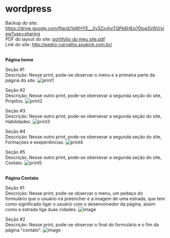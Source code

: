 # wordpress

Backup do site: https://drive.google.com/file/d/1sWHYE__2y3ZxvhvTQPk6HEq70loeSV8V/view?usp=sharing
<br>PDF do layout do site: [portifolio do meu site.pdf](https://github.com/pedromoraes0106/wordpress/files/8366911/portifolio.do.meu.site.pdf)
<br>Link do site: http://pedro-carvalho.soukick.com.br/


<br><b>Página home</b><br>

Seção #1<br>
Descrição: Nesse print, pode-se observar o menu e a primeira parte da página do site.
![print1](https://user-images.githubusercontent.com/92893016/157142961-4052aa1c-3ba2-4d78-a007-6adb5f0c225e.jpg)

Seção #2<br>
Descrição: Nesse outro print, pode-se obersevar a segunda seção do site, Projetos.
![print2](https://user-images.githubusercontent.com/92893016/157142974-a7f47c26-91b3-4ff1-aaef-9e671d8c830a.jpg)

Seção #3<br>
Descrição: Nesse outro print, pode-se obersevar a segunda seção do site, Habilidades.
![print3](https://user-images.githubusercontent.com/92893016/157142986-5ecd0a46-fb45-4c73-a904-bb54e5158bfd.jpg)

Seção #4<br>
Descrição: Nesse outro print, pode-se obersevar a segunda seção do site, Formações e exeperiências.
![print4](https://user-images.githubusercontent.com/92893016/157142993-971304eb-839b-4427-aaa8-d0b223244ffe.jpg)

Seção #5<br>
Descrição: Nesse outro print, pode-se obersevar a segunda seção do site, Contato.
![print5](https://user-images.githubusercontent.com/92893016/157143001-895b2835-67ce-4041-94f3-c568586720da.jpg)


<br><b>Página Contato</b><br>

Seção #1<br>
Descrição: Nesse print, pode-se observar o menu, um pedaço do formulário que o usuário irá preencher e a imagem de uma estrada, que tem como significado ligar o usuário com o desenvolvedor da página, assim como a estrada liga duas cidades.
![image](https://user-images.githubusercontent.com/92893016/161158448-59e058d5-c9f7-4af8-a323-817a8e48487f.png)

Seção #2<br>
Descrição: Nesse print, pode-se observar o final do formulário e o fim da página "contato".
![image](https://user-images.githubusercontent.com/92893016/161158751-99c5a75b-4a3a-4f50-a0fd-106d6fb86ef8.png)
